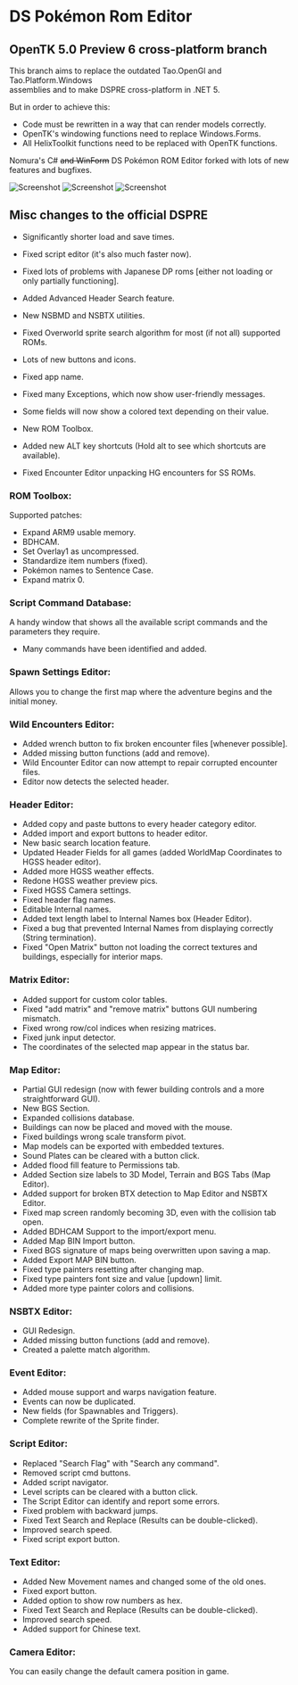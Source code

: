 # DS Pokémon Rom Editor

## OpenTK 5.0 Preview 6 cross-platform branch
This branch aims to replace the outdated Tao.OpenGl and Tao.Platform.Windows<br/>assemblies and to make DSPRE cross-platform in .NET 5.

But in order to achieve this:
- Code must be rewritten in a way that can render models correctly.
- OpenTK's windowing functions need to replace Windows.Forms.
- All HelixToolkit functions need to be replaced with OpenTK functions.



Nomura's C# <s>and WinForm</s> DS Pokémon ROM Editor forked with lots of new features and bugfixes.

![Screenshot](aDSPRE_121.png)
![Screenshot](bDSPRE_121.png)
![Screenshot](cDSPRE_121.png)

## Misc changes to the official DSPRE
- Significantly shorter load and save times.
- Fixed script editor (it's also much faster now).
- Fixed lots of problems with Japanese DP roms [either not loading or only partially functioning].

- Added Advanced Header Search feature.
- New NSBMD and NSBTX utilities.
- Fixed Overworld sprite search algorithm for most (if not all) supported ROMs.
- Lots of new buttons and icons.
- Fixed app name.
- Fixed many Exceptions, which now show user-friendly messages.
- Some fields will now show a colored text depending on their value.
- New ROM Toolbox.
- Added new ALT key shortcuts (Hold alt to see which shortcuts are available).
- Fixed Encounter Editor unpacking HG encounters for SS ROMs.

### ROM Toolbox:
Supported patches:
- Expand ARM9 usable memory.
- BDHCAM.
- Set Overlay1 as uncompressed.
- Standardize item numbers (fixed).
- Pokémon names to Sentence Case.
- Expand matrix 0.

### Script Command Database:
A handy window that shows all the available script commands and the parameters they require.
- Many commands have been identified and added.

### Spawn Settings Editor:
Allows you to change the first map where the adventure begins and the initial money.

### Wild Encounters Editor:
- Added wrench button to fix broken encounter files [whenever possible].
- Added missing button functions (add and remove).
- Wild Encounter Editor can now attempt to repair corrupted encounter files.
- Editor now detects the selected header.

### Header Editor:
- Added copy and paste buttons to every header category editor.
- Added import and export buttons to header editor.
- New basic search location feature.
- Updated Header Fields for all games (added WorldMap Coordinates to HGSS header editor).
- Added more HGSS weather effects.
- Redone HGSS weather preview pics.
- Fixed HGSS Camera settings. 
- Fixed header flag names.
- Editable Internal names.
- Added text length label to Internal Names box (Header Editor).
- Fixed a bug that prevented Internal Names from displaying correctly (String termination).
- Fixed "Open Matrix" button not loading the correct textures and buildings, especially for interior maps.

### Matrix Editor:
- Added support for custom color tables.
- Fixed "add matrix" and "remove matrix" buttons GUI numbering mismatch.
- Fixed wrong row/col indices when resizing matrices.
- Fixed junk input detector.
- The coordinates of the selected map appear in the status bar.

### Map Editor:
- Partial GUI redesign (now with fewer building controls and a more straightforward GUI).
- New BGS Section.
- Expanded collisions database.
- Buildings can now be placed and moved with the mouse.
- Fixed buildings wrong scale transform pivot.
- Map models can be exported with embedded textures.
- Sound Plates can be cleared with a button click.
- Added flood fill feature to Permissions tab.
- Added Section size labels to 3D Model, Terrain and BGS Tabs (Map Editor).
- Added support for broken BTX detection to Map Editor and NSBTX Editor.
- Fixed map screen randomly becoming 3D, even with the collision tab open.
- Added BDHCAM Support to the import/export menu.
- Added Map BIN Import button.
- Fixed BGS signature of maps being overwritten upon saving a map.
- Added Export MAP BIN button.
- Fixed type painters resetting after changing map.
- Fixed type painters font size and value [updown] limit.
- Added more type painter colors and collisions.

### NSBTX Editor:
- GUI Redesign.
- Added missing button functions (add and remove).
- Created a palette match algorithm.

### Event Editor:
- Added mouse support and warps navigation feature.
- Events can now be duplicated.
- New fields (for Spawnables and Triggers).
- Complete rewrite of the Sprite finder.

### Script Editor:
- Replaced "Search Flag" with "Search any command".
- Removed script cmd buttons.
- Added script navigator.
- Level scripts can be cleared with a button click.
- The Script Editor can identify and report some errors.
- Fixed problem with backward jumps.
- Fixed Text Search and Replace (Results can be double-clicked).
- Improved search speed.
- Fixed script export button.

### Text Editor:
- Added New Movement names and changed some of the old ones.
- Fixed export button.
- Added option to show row numbers as hex.
- Fixed Text Search and Replace (Results can be double-clicked).
- Improved search speed.
- Added support for Chinese text.

### Camera Editor:
You can easily change the default camera position in game.
